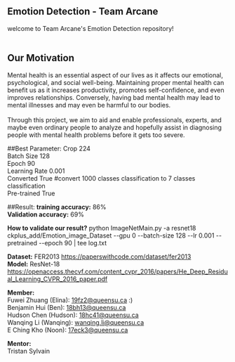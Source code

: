 ## Emotion Detection - Team Arcane


welcome to Team Arcane's Emotion Detection repository! <br />
<br />

## Our Motivation
Mental health is an essential aspect of our lives as it affects our emotional, psychological, and social well-being. Maintaining proper mental health can benefit us as it increases productivity, promotes self-confidence, and even improves relationships. Conversely, having bad mental health may lead to mental illnesses and may even be harmful to our bodies. <br />
<br />
Through this project, we aim to aid and enable professionals, experts, and maybe even ordinary people to analyze and hopefully assist in diagnosing people with mental health problems before it gets too severe.<br />


##Best Parameter:
Crop          224 <br />
Batch Size    128 <br />
Epoch         90 <br />
Learning Rate 0.001 <br />
Converted     True #convert 1000 classes classification to 7 classes classification <br />
Pre-trained   True <br />

##Result:
**training accuracy:** 86% <br />
**Validation accuracy:** 69% <br />

**How to validate our result?**
python ImageNetMain.py -a resnet18 ckplus_add/Emotion_image_Dataset --gpu 0 --batch-size 128 --lr 0.001 --pretrained --epoch 90 | tee log.txt <br />

**Dataset:** FER2013  https://paperswithcode.com/dataset/fer2013 <br />
**Model:**  ResNet-18 https://openaccess.thecvf.com/content_cvpr_2016/papers/He_Deep_Residual_Learning_CVPR_2016_paper.pdf

**Member:** <br />
Fuwei Zhuang (Elina): 19fz2@queensu.ca :) <br />
Benjamin Hui (Ben): 18bh13@queensu.ca <br />
Hudson Chen (Hudson): 18hc41@queensu.ca <br />
Wanqing Li (Wanqing): wanqing.li@queensu.ca <br />
E Ching Kho (Noon): 17eck3@queensu.ca <br />

**Mentor:** <br />
Tristan Sylvain <br />
